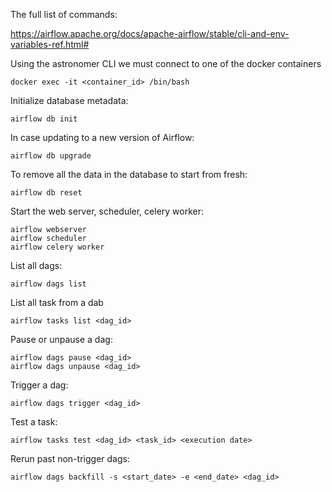 The full list of commands:

https://airflow.apache.org/docs/apache-airflow/stable/cli-and-env-variables-ref.html#


Using the astronomer CLI we must connect to one of the docker containers

    docker exec -it <container_id> /bin/bash

Initialize database metadata:

    airflow db init

In case updating to a new version of Airflow:

    airflow db upgrade

To remove all the data in the database to start from fresh:

    airflow db reset

Start the web server, scheduler, celery worker:

    airflow webserver
    airflow scheduler
    airflow celery worker


List all dags:
    
    airflow dags list

List all task from a dab

    airflow tasks list <dag_id>

Pause or unpause a dag:

    airflow dags pause <dag_id>
    airflow dags unpause <dag_id>

Trigger a dag:

    airflow dags trigger <dag_id>

Test a task:

    airflow tasks test <dag_id> <task_id> <execution date>

Rerun past non-trigger dags:
    
    airflow dags backfill -s <start_date> -e <end_date> <dag_id>
